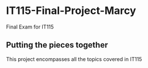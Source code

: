 # IT115-Final-Project-Marcy
Final Exam for IT115

## Putting the pieces together
This project encompasses all the topics covered in IT115
